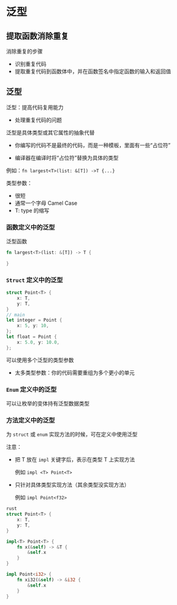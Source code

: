 # 泛型

## 提取函数消除重复

消除重复的步骤

- 识别重复代码
- 提取重复代码到函数体中，并在函数签名中指定函数的输入和返回值

## 泛型

泛型：提高代码复用能力

- 处理重复代码的问题

泛型是具体类型或其它属性的抽象代替

- 你编写的代码不是最终的代码，而是一种模板，里面有一些“占位符”

- 编译器在编译时将“占位符”替换为具体的类型

例如：`fn largest<T>(list: &[T]) ->T {...} `

类型参数：

- 很短
- 通常一个字母 Camel Case
- T: type 的缩写

### 函数定义中的泛型

泛型函数

```rust
fn largest<T>(list: &[T]) -> T {
    
}
```

### `Struct` 定义中的泛型

```rust
struct Point<T> {
    x: T,
    y: T,
}
// main
let integer = Point {
    x: 5, y: 10,
};
let float = Point {
    x: 5.0, y: 10.0,
};
```

可以使用多个泛型的类型参数

- 太多类型参数：你的代码需要重组为多个更小的单元

### `Enum` 定义中的泛型

可以让枚举的变体持有泛型数据类型

### 方法定义中的泛型

为 `struct` 或 `enum` 实现方法的时候，可在定义中使用泛型

注意：

- 把 T 放在 `impl` 关键字后，表示在类型 T 上实现方法

    例如 `impl <T> Point<T>`

- 只针对具体类型实现方法（其余类型没实现方法）

    例如 `impl Point<f32>`

```rust
rust
struct Point<T> {
    x: T,
    y: T,
}

impl<T> Point<T> {
    fn x(&self) -> &T {
        &self.x
    }
}

impl Point<i32> {
    fn xi32(&self) -> &i32 {
        &self.x
    }
}
```
